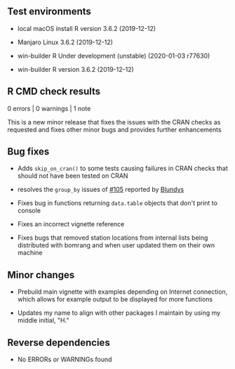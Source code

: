 
## Test environments

- local macOS install R version 3.6.2 (2019-12-12)

- Manjaro Linux 3.6.2 (2019-12-12)

- win-builder R Under development (unstable) (2020-01-03 r77630)

- win-builder R version 3.6.2 (2019-12-12)

## R CMD check results

0 errors | 0 warnings | 1 note

This is a new minor release that fixes the issues with the CRAN checks as
requested and fixes other minor bugs and provides further enhancements

## Bug fixes

* Adds `skip_on_cran()` to some tests causing failures in CRAN checks that
should not have been tested on CRAN

* resolves the `group_by` issues of
[#105](https://github.com/ropensci/bomrang/issues/105) reported by
[Blundys](https://github.com/Blundys)

* Fixes bug in functions returning `data.table` objects that don't print to
console

* Fixes an incorrect vignette reference

* Fixes bugs that removed station locations from internal lists being
distributed with bomrang and when user updated them on their own machine

## Minor changes

* Prebuild main vignette with examples depending on Internet connection, which
allows for example output to be displayed for more functions

* Updates my name to align with other packages I maintain by using my middle
initial, "H."

## Reverse dependencies

* No ERRORs or WARNINGs found
